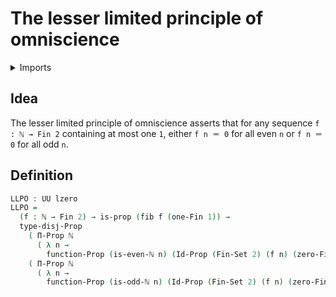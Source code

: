 # The lesser limited principle of omniscience

<details><summary>Imports</summary>
```agda
module foundation.lesser-limited-principle-of-omniscience where
open import elementary-number-theory.divisibility-natural-numbers
open import elementary-number-theory.natural-numbers
open import foundation.disjunction
open import foundation.fibers-of-maps
open import foundation.propositions
open import foundation.sets
open import foundation.universe-levels
open import univalent-combinatorics.standard-finite-types
```
</details>

## Idea

The lesser limited principle of omniscience asserts that for any sequence `f : ℕ → Fin 2` containing at most one `1`, either `f n ＝ 0` for all even `n` or `f n ＝ 0` for all odd `n`.

## Definition

```agda
LLPO : UU lzero
LLPO =
  (f : ℕ → Fin 2) → is-prop (fib f (one-Fin 1)) →
  type-disj-Prop
    ( Π-Prop ℕ
      ( λ n →
        function-Prop (is-even-ℕ n) (Id-Prop (Fin-Set 2) (f n) (zero-Fin 1))))
    ( Π-Prop ℕ
      ( λ n →
        function-Prop (is-odd-ℕ n) (Id-Prop (Fin-Set 2) (f n) (zero-Fin 1))))
```
